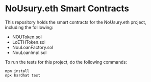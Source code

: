 # NoUsury.eth Smart Contracts

This repository holds the smart contracts for the NoUsury.eth project, including the folllowing:
- NOUToken.sol
- LoETHToken.sol
- NouLoanFactory.sol
- NouLoanImpl.sol
 
To run the tests for this project, do the following commands:

```shell
npm install
npx hardhat test
```
